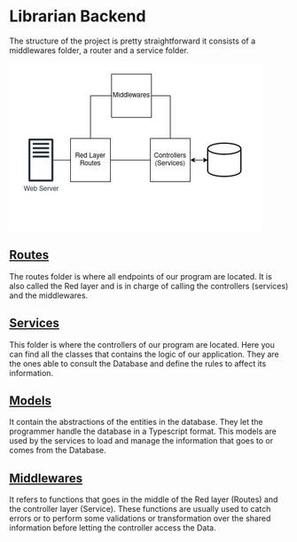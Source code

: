 # Librarian Backend
The structure of the project is pretty straightforward it consists of a middlewares folder, a router and a service folder.

![Back](../.assets/back1.png)

## [Routes](./routes/)

The routes folder is where all endpoints of our program are located. It is also called the Red layer and is in charge of calling the controllers (services) and the middlewares.

## [Services](./services/)

This folder is where the controllers of our program are located. Here you can find all the classes that contains the logic of our application. They are the ones able to consult the Database and define the rules to affect its information.

## [Models](./models/)

It contain the abstractions of the entities in the database. They let the programmer handle the database in a Typescript format. This models are used by the services to load and manage the information that goes to or comes from the Database.


## [Middlewares](./middlewares/)

It refers to functions that goes in the middle of the Red layer (Routes) and the controller layer (Service). These functions are usually used to catch errors or to perform some validations or transformation over the shared information before letting the controller access the Data.

